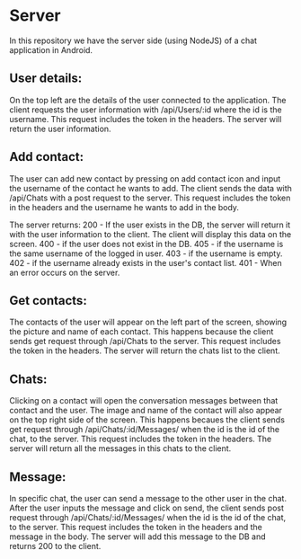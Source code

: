 # Server
In this repository we have the server side (using NodeJS) of a chat application in Android.


## User details:
On the top left are the details of the user connected to the application. The client requests the user information with /api/Users/:id where the id is the username. This request includes the token in the headers. The server will return the user information.

## Add contact:
The user can add new contact by pressing on add contact icon and input the username of the contact he wants to add. The client sends the data with /api/Chats with a post request to the server. This request includes the token in the headers and the username he wants to add in the body.

The server returns: 200 - If the user exists in the DB, the server will return it with the user information to the client. The client will display this data on the screen. 400 - if the user does not exist in the DB. 405 - if the username is the same username of the logged in user. 403 - if the username is empty. 402 - if the username already exists in the user's contact list. 401 - When an error occurs on the server.

## Get contacts:
The contacts of the user will appear on the left part of the screen, showing the picture and name of each contact. This happens because the client sends get request through /api/Chats to the server. This request includes the token in the headers. The server will return the chats list to the client.

## Chats:
Clicking on a contact will open the conversation messages between that contact and the user. The image and name of the contact will also appear on the top right side of the screen. This happens becaues the client sends get request through /api/Chats/:id/Messages/ when the id is the id of the chat, to the server. This request includes the token in the headers. The server will return all the messages in this chats to the client.

## Message:
In specific chat, the user can send a message to the other user in the chat. After the user inputs the message and click on send, the client sends post request through /api/Chats/:id/Messages/ when the id is the id of the chat, to the server. This request includes the token in the headers and the message in the body. The server will add this message to the DB and returns 200 to the client.



